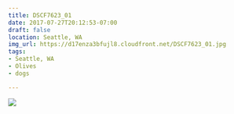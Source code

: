 ```yaml
---
title: DSCF7623_01
date: 2017-07-27T20:12:53-07:00
draft: false
location: Seattle, WA
img_url: https://d17enza3bfujl8.cloudfront.net/DSCF7623_01.jpg
tags:
- Seattle, WA
- Olives
- dogs

---
```


![](https://d17enza3bfujl8.cloudfront.net/DSCF7623_01.jpg)

